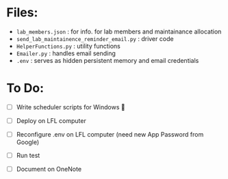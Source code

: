 # Files:

- `lab_members.json` : for info. for lab members and maintainance allocation
- `send_lab_maintainence_reminder_email.py` : driver code
- `HelperFunctions.py` : utility functions
- `Emailer.py` : handles email sending
- `.env` : serves as hidden persistent memory and email credentials

# To Do:

- [ ] Write scheduler scripts for Windows 🤮

- [ ] Deploy on LFL computer

- [ ] Reconfigure .env on LFL computer (need new App Password from Google)

- [ ] Run test

- [ ] Document on OneNote
